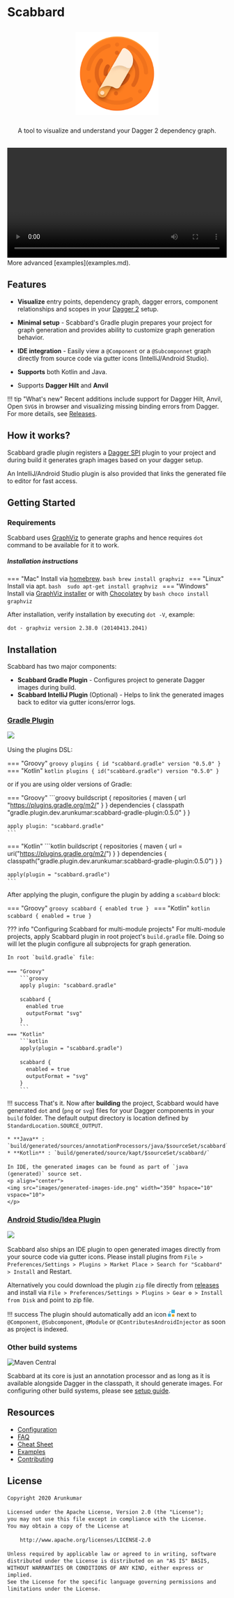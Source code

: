 # Scabbard

<p align="center">
<img src="images/scabbard-icon.png" 
width="190" hspace="10" vspace="10">
</p>
<p align="center">
A tool to visualize and understand your Dagger 2 dependency graph.
</p>
<br>
<video width="100%" controls>
  <source src="video/scabbard-demo.mp4" type="video/mp4">
  Your browser does not support the video tag.
</video>
More advanced [examples](examples.md).

## Features

* **Visualize** entry points, dependency graph, dagger errors, component relationships and scopes in your [Dagger 2](https://github.com/google/dagger) setup.

* **Minimal setup** - Scabbard's Gradle plugin prepares your project for graph generation and provides ability to customize graph generation behavior.

* **IDE integration** - Easily view a `@Component` or a `@Subcomponnet` graph directly from source code via gutter icons (IntelliJ/Android Studio).

* **Supports** both Kotlin and Java.

* Supports **Dagger Hilt** and **Anvil**

!!! tip "What's new"
    Recent additions include support for Dagger Hilt, Anvil, Open `SVG`s in browser and visualizing missing binding errors from Dagger.
    For more details, see [Releases](https://github.com/arunkumar9t2/scabbard/releases).

## How it works?

Scabbard gradle plugin registers a [Dagger SPI](https://dagger.dev/dev-guide/spi.html) plugin to your project and during build it generates graph images based on your dagger setup.

An IntelliJ/Android Studio plugin is also provided that links the generated file to editor for fast access.

## Getting Started

### Requirements

Scabbard uses [GraphViz](https://www.graphviz.org/) to generate graphs and hence requires `dot` command to be available for it to work.

##### Installation instructions

=== "Mac"
    Install via [homebrew](https://brew.sh/). 
    ```bash
    brew install graphviz
    ```
=== "Linux"
    Install via apt. 
    ```bash 
    sudo apt-get install graphviz
    ```
=== "Windows"
    Install via [GraphViz installer](https://graphviz.gitlab.io/_pages/Download/Download_windows.html) or with [Chocolatey](https://chocolatey.org/packages/Graphviz) by
    ```bash
    choco install graphviz
    ```

After installation, verify installation by executing `dot -V`, example:

```code
dot - graphviz version 2.38.0 (20140413.2041)
```

## Installation

Scabbard has two major components:

* **Scabbard Gradle Plugin** - Configures project to generate Dagger images during build.
* **Scabbard IntelliJ Plugin** (Optional) - Helps to link the generated images back to editor via gutter icons/error logs.

### [Gradle Plugin](https://plugins.gradle.org/plugin/scabbard.gradle)

<a href="https://plugins.gradle.org/plugin/scabbard.gradle"><img src="https://img.shields.io/maven-metadata/v/https/plugins.gradle.org/m2/scabbard/gradle/scabbard.gradle.gradle.plugin/maven-metadata.xml.svg?style=flat-square&label=Gradle&logo=gradle&colorB=fb7b21&logoColor=06A0CE"/></a>

Using the plugins DSL:

=== "Groovy"
    ```groovy
    plugins {
        id "scabbard.gradle" version "0.5.0"
    }
    ```
=== "Kotlin"
    ```kotlin
    plugins {
        id("scabbard.gradle") version "0.5.0"
    }
    ```

or if you are using older versions of Gradle:

=== "Groovy"
    ```groovy
    buildscript {
      repositories {
        maven {
          url "https://plugins.gradle.org/m2/"
        }
      }
      dependencies {
        classpath "gradle.plugin.dev.arunkumar:scabbard-gradle-plugin:0.5.0"
      }
    }
    
    apply plugin: "scabbard.gradle"
    ```

=== "Kotlin"
    ```kotlin
    buildscript {
      repositories {
        maven {
          url = uri("https://plugins.gradle.org/m2/")
        }
      }
      dependencies {
        classpath("gradle.plugin.dev.arunkumar:scabbard-gradle-plugin:0.5.0")
      }
    }
    
    apply(plugin = "scabbard.gradle")
    ```

After applying the plugin, configure the plugin by adding a `scabbard` block:

=== "Groovy"
    ```groovy
    scabbard {
        enabled true
    }
    ```
=== "Kotlin"
    ```kotlin
    scabbard {
        enabled = true
    }
    ```
    
??? info "Configuring Scabbard for multi-module projects"
    For multi-module projects, apply Scabbard plugin in root project's `build.gradle` file. Doing so will let the plugin configure all subprojects for graph generation. 
    
    In root `build.gradle` file:
    
    === "Groovy"
        ```groovy
        apply plugin: "scabbard.gradle"
        
        scabbard {
          enabled true
          outputFormat "svg"
        }
        ```
    === "Kotlin"
        ```kotlin
        apply(plugin = "scabbard.gradle")
        
        scabbard {
          enabled = true
          outputFormat = "svg"
        }
        ```

!!! success
    That's it. Now after **building** the project, Scabbard would have generated `dot` and (`png` or `svg`) files for your Dagger components in your `build` folder. The default output directory is location defined by `StandardLocation.SOURCE_OUTPUT`.

    * **Java** : `build/generated/sources/annotationProcessors/java/$sourceSet/scabbard`
    * **Kotlin** : `build/generated/source/kapt/$sourceSet/scabbard/`
    
    In IDE, the generated images can be found as part of `java (generated)` source set.
    <p align="center">
    <img src="images/generated-images-ide.png" width="350" hspace="10" vspace="10">
    </p>


### [Android Studio/Idea Plugin](https://plugins.jetbrains.com/plugin/13548-scabbard--dagger-2-visualizer/)

<a href="https://plugins.jetbrains.com/plugin/13548-scabbard--dagger-2-visualizer"><img src="https://img.shields.io/jetbrains/plugin/v/13548-scabbard--dagger-2-visualizer?style=flat-square&label=IntelliJ&logo=intellij-idea&colorB=fb7b21&logoColor=18d68c"/></a>

Scabbard also ships an IDE plugin to open generated images directly from your source code via gutter icons. Please install plugins from `File > Preferences/Settings > Plugins > Market Place > Search for "Scabbard" > Install` and Restart.

Alternatively you could download the plugin `zip` file directly from [releases](https://github.com/arunkumar9t2/scabbard/releases) and install via `File > Preferences/Settings > Plugins > Gear ⚙ > Install from Disk` and point to zip file.

!!! success
    The plugin should automatically add an icon <img src="images/scabbard-gutter.png" width="16" height="16"> next to `@Component`, `@Subcomponent`, `@Module` or `@ContributesAndroidInjector` as soon as project is indexed.

### Other build systems

<img alt="Maven Central" src="https://img.shields.io/maven-central/v/dev.arunkumar/scabbard-processor?logo=apache-maven&logoColor=%23C71A36&style=flat-square&colorB=fb7b21">

Scabbard at its core is just an annotation processor and as long as it is available alongside Dagger in the classpath, it should generate images. For configuring other build systems, please see [setup guide](configuration.md#other-build-systems).

## Resources

* [Configuration](configuration.md)
* [FAQ](faq.md)
* [Cheat Sheet](cheat-sheet.md)
* [Examples](examples.md)
* [Contributing](contributing.md)

## License

    Copyright 2020 Arunkumar

    Licensed under the Apache License, Version 2.0 (the "License");
    you may not use this file except in compliance with the License.
    You may obtain a copy of the License at

        http://www.apache.org/licenses/LICENSE-2.0

    Unless required by applicable law or agreed to in writing, software
    distributed under the License is distributed on an "AS IS" BASIS,
    WITHOUT WARRANTIES OR CONDITIONS OF ANY KIND, either express or implied.
    See the License for the specific language governing permissions and
    limitations under the License.